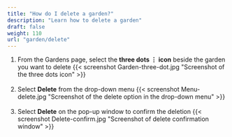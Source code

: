 ```yaml
---
title: "How do I delete a garden?"
description: "Learn how to delete a garden"
draft: false
weight: 110
url: "garden/delete"
---
```


1. From the Gardens page, select the **three dots ⋮ icon** beside the garden you want to delete
{{< screenshot Garden-three-dot.jpg "Screenshot of the three dots icon" >}}<br /><br />
2. Select **Delete** from the drop-down menu
{{< screenshot Menu-delete.jpg "Screenshot of the delete option in the drop-down menu" >}}<br /><br />
3. Select **Delete** on the pop-up window to confirm the deletion
{{< screenshot Delete-confirm.jpg "Screenshot of delete confirmation window" >}}<br /><br />
